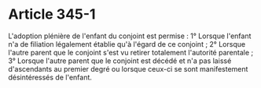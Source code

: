 # Article 345-1

L'adoption plénière de l'enfant du conjoint est permise :   1° Lorsque l'enfant n'a de filiation légalement établie qu'à l'égard de ce conjoint ;   2° Lorsque l'autre parent que le conjoint s'est vu retirer totalement l'autorité parentale ;   3° Lorsque l'autre parent que le conjoint est décédé et n'a pas laissé d'ascendants au premier degré ou lorsque ceux-ci se sont manifestement désintéressés de l'enfant.